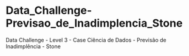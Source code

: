 # Data_Challenge-Previsao_de_Inadimplencia_Stone
Data Challenge - Level 3 - Case Ciência de Dados - Previsão de Inadimplência - Stone
